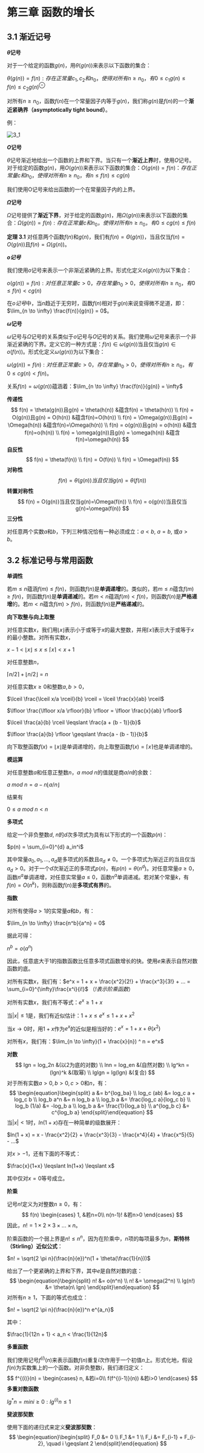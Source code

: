 # 第三章 函数的增长



## 3.1 渐近记号

**$\theta$记号**

对于一个给定的函数$g(n)$，用$\theta(g(n))$来表示以下函数的集合：

$\theta(g(n)) = {f(n):存在正常量c_1, c_2和n_0，使得对所有n \geqslant n_0，有0 \leqslant c_1g(n) \leqslant f(n) \leqslant c_2g(n)}^\ominus$

对所有$n \geqslant n_0$，函数$f(n)$在一个常量因子内等于$g(n)$，我们称$g(n)$是$f(n)$的一个**渐近紧确界（asymptotically tight bound）**。

例：

![3_1](res/3_1.png)

**$O$记号**

$\theta$记号渐近地给出一个函数的上界和下界。当只有一个**渐近上界**时，使用$O$记号。对于给定的函数$g(n)$，用$O(g(n))$来表示以下函数的集合：$O(g(n)) = {f(n)：存在正常量c和n_0，使得对所有n \geqslant n_0，有n \leqslant f(n) \leqslant cg(n)}$

我们使用O记号来给出函数的一个在常量因子内的上界。

**$\Omega$记号**

$\Omega$记号提供了**渐近下界**，对于给定的函数$g(n)$，用$\Omega(g(n))$来表示以下函数的集合：$\Omega(g(n)) = {f(n): 存在正常量c和n_0，使得对所有n \geqslant n_0，有0 \leqslant cg(n) \leqslant f(n)}$

**定理 3.1** 对任意两个函数$f(n)$和$g(n)$，我们有$f(n) = \Theta(g(n))$，当且仅当$f(n) = O(g(n))$且$f(n) = \Omega(g(n))$。

**$o记号$**

我们使用$o$记号来表示一个非渐近紧确的上界。形式化定义$o(g(n))$为以下集合：

$o(g(n)) = {f(n): 对任意正常量 c > 0，存在常量n_0 > 0，使得对所有n \geqslant n_0，有0 \leqslant f(n) < cg(n)}$

在$o记号$中，当$n$趋近于无穷时，函数$f(n)$相对于$g(n)$来说变得微不足道，即：$\lim_{n \to \infty} \frac{f(n)}{g(n)} = 0$。

**$\omega$记号**

$\omega$记号与$\Omega$记号的关系类似于$o$记号与$O$记号的关系。我们使用$\omega$记号来表示一个非渐近紧确的下界。定义它的一种方式是：$f(n) \in \omega(g(n))$当且仅当$g(n) \in o(f(n))$。形式化定义$\omega(g(n))$为以下集合：

$\omega(g(n)) = {f(n):对任意正常量c > 0，存在常量n_0 > 0，使得对所有n \geqslant n_0，有0 \leqslant cg(n) < f(n)}$。

关系$f(n) = \omega(g(n))$蕴涵着：$\lim_{n \to \infty} \frac{f(n)}{g(n)} = \infty$

**传递性**
$$
f(n) = \theta(g(n))且g(n) = \theta(h(n)) &蕴含f(n) = \theta(h(n)) \\
f(n) = O(g(n))且g(n) = O(h(n)) &蕴含f(n)=O(h(n)) \\
f(n) = \Omega(g(n))且g(n) = \Omega(h(n)) &蕴含f(n)=\Omega(h(n)) \\
f(n) = o(g(n))且g(n) = o(h(n)) &蕴含f(n)=o(h(n)) \\
f(n) = \omega(g(n))且g(n) = \omega(h(n)) &蕴含f(n)=\omega(h(n))
$$
**自反性**
$$
f(n) = \theta(f(n)) \\
f(n) = O(f(n)) \\
f(n) = \Omega(f(n))
$$
**对称性**
$$
f(n) = \theta(g(n))当且仅当g(n)=\theta(f(n))
$$
**转置对称性**
$$
f(n) = O(g(n))当且仅当g(n)=\Omega(f(n)) \\
f(n) = o(g(n))当且仅当g(n)=\omega(f(n))
$$
**三分性**

对任意两个实数$a$和$b$，下列三种情况恰有一种必须成立：$a < b$, $a = b$, 或$a > b$。



## 3.2 标准记号与常用函数

**单调性**

若$m \leqslant n$蕴涵$f(m) \leqslant f(n)$，则函数$f(n)$是**单调递增**的。类似的，若$m \leqslant n$蕴含$f(m) \geqslant f(n)$，则函数$f(n)$是**单调递减**的。若$m < n$蕴涵$f(m) < f(n)$，则函数$f(n)$是**严格递增**的。若$m < n$蕴含$f(m) > f(n)$，则函数$f(n)$是**严格递减**的。

**向下取整与向上取整**

对任意实数$x$，我们用$\lfloor x \rfloor$表示小于或等于$x$的最大整数，并用$\lceil x \rceil$表示大于或等于$x$的最小整数。对所有实数$x$，

$x - 1 < \lfloor x \rfloor \leqslant x \leqslant \lceil x \rceil < x + 1$

对任意整数$n$，

$\lceil n/2 \rceil + \lfloor n/2 \rfloor = n$

对任意实数$x \geqslant 0$和整数$a, b > 0$，

$\lceil \frac{\lceil x/a \rceil}{b} \rceil = \lceil \frac{x}{ab} \rceil$

$\lfloor \frac{\lfloor x/a \rfloor}{b} \rfloor = \lfloor \frac{x}{ab} \rfloor$

$\lceil \frac{a}{b} \rceil \leqslant \frac{a + (b - 1)}{b}$

$\lfloor \frac{a}{b} \rfloor \geqslant \frac{a - (b - 1)}{b}$

向下取整函数$f(x) = \lfloor x \rfloor$是单调递增的，向上取整函数$f(x) = \lceil x \rceil$也是单调递增的。

**模运算**

对任意整数$a$和任意正整数$n$，$a\ mod\ n$的值就是商$a/n$的余数：

$a\ mod\ n = a - n \lfloor a/n \rfloor$

结果有

$0 \leqslant a\ mod\ n < n$

**多项式**

给定一个非负整数$d$, $n$的$d$次多项式为具有以下形式的一个函数$p(n)$：

$p(n) = \sum_{i=0}^{d} a_in^i$

其中常量$a_0, a_1, ..., a_d$是多项式的系数且$a_d \neq 0$。一个多项式为渐近正的当且仅当$a_d > 0$。对于一个$d$次渐近正的多项式$p(n)$，有$p(n) = \theta(n^d)$。对任意常量$a \geqslant 0$，函数$n^a$单调递增，对任意实常量$a \leqslant 0$，函数$n^a$单调递减。若对某个常量$k$，有$f(n) = O(n^k)$，则称函数$f(n)$是**多项式有界**的。

**指数**

对所有使得$a > 1$的实常量$a$和$b$，有：

$\lim_{n \to \infty} \frac{n^b}{a^n} = 0$

据此可得：

$n^b = o(a^n)$

因此，任意底大于1的指数函数比任意多项式函数增长的快。使用$e$来表示自然对数函数的底。

对所有实数$x$，我们有：$e^x = 1 + x + \frac{x^2}{2!} + \frac{x^3}{3!} + ... = \sum_{i=0}^{\infty}\frac{x^i}{i!}$ （*!表示阶乘函数*）

对所有实数$x$，我们有不等式：$e^x \geqslant 1 + x$

当$|x| \leqslant 1$是，我们有近似估计：$1 + x \leqslant e^x \leqslant 1 + x + x^2$

当$x \to 0$时，用$1 + x$作为$e^x$的近似是相当好的：$e^x = 1 + x + \theta(x^2)$

对所有$x$，我们有：$\lim_{n \to \infty}(1 + \frac{x}{n}) ^ n = e^x$

**对数**
$$
lgn = log_2n &(以2为底的对数) \\
lnn = log_en &(自然对数) \\
lg^kn = (lgn)^k &(取幂) \\
lglgn = lg(lgn) &(复合)
$$
对于所有实数$a > 0, b > 0, c > 0$和$n$，有：
$$
\begin{equation}\begin{split} 
a &= b^{log_ba} \\
log_c (ab) &= log_c a + log_c b \\
log_b a^n &= n log_b a \\
log_b a &= \frac{log_c a}{log_c b} \\
log_b (1/a) &= -log_b a \\
log_b a &= \frac{1}{log_a b} \\
a^{log_b c} &= c^{log_b a}
\end{split}\end{equation}
$$
当$|x| < 1$时，$ln(1 + x)$存在一种简单的级数展开：

$ln(1 + x) = x - \frac{x^2}{2} + \frac{x^3}{3} - \frac{x^4}{4} + \frac{x^5}{5} - ...$

对$x > -1$，还有下面的不等式：

$\frac{x}{1+x} \leqslant ln(1+x) \leqslant x$

其中仅对$x = 0$等号成立。

**阶乘**

记号$n!$定义为对整数$n \geqslant 0$，有：
$$
f(n)
\begin{cases}
1, &若n=0\\
n(n-1)! &若n>0
\end{cases}
$$
因此，$n!=1 \times 2 \times 3 \times...\times n$。

阶乘函数的一个弱上界是$n! \leqslant n^n$，因为在阶乘中，$n$项的每项最多为$n$，**斯特林（Stirling）近似公式**：

$n! = \sqrt{2 \pi n}(\frac{n}{e})^n(1 + \theta(\frac{1}{n}))$

给出了一个更紧确的上界和下界，其中$e$是自然对数的底：
$$
\begin{equation}\begin{split} 
n! &= o(n^n) \\
n! &= \omega(2^n) \\
lg(n!) &= \theta(n\ lgn)
\end{split}\end{equation}
$$
对所有$n \geqslant 1$，下面的等式也成立：

$n! = \sqrt{2 \pi n}(\frac{n}{e})^n e^{a_n}$

其中：

$\frac{1}{12n + 1} < a_n < \frac{1}{12n}$

**多重函数**

我们使用记号$f^{(i)}(n)$来表示函数$f(n)$重复$i$次作用于一个初值$n$上。形式化地，假设$f(n)$为实数集上的一个函数。对非负整数$i$，我们递归定义：
$$
f^{(i)}(n) = 
\begin{cases}
n, &若i=0\\
f(f^{(i-1)}(n)) &若i>0
\end{cases}
$$
**多重对数函数**

$lg^*n = min{i \geqslant 0: lg^{(i)} n \leqslant 1}$

**斐波那契数**

使用下面的递归式来定义**斐波那契数**：
$$
\begin{equation}\begin{split} 
F_0 &= 0 \\
F_1 &= 1 \\
F_i &= F_{i-1} + F_{i-2}, \quad i \geqslant 2
\end{split}\end{equation}
$$


